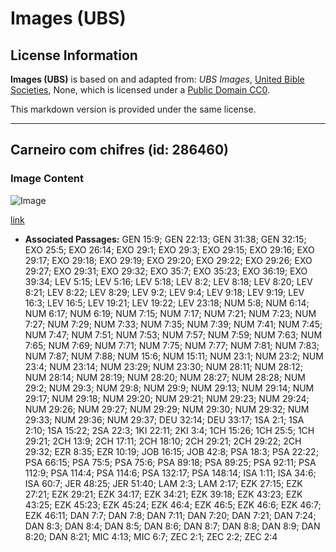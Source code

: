 # Images (UBS)

## License Information

**Images (UBS)** is based on and adapted from: _UBS Images_, [United Bible Societies](https://unitedbiblesocieties.org/), None, which is licensed under a [Public Domain CC0](https://creativecommons.org/public-domain/cc0/).

This markdown version is provided under the same license.



--------------------------------

## Carneiro com chifres (id: 286460)

### Image Content

![Image](https://cdn.aquifer.bible/aquifer-content/resources/Media/WEB-0748_horned_ram.jpg)

[link](https://cdn.aquifer.bible/aquifer-content/resources/Media/WEB-0748_horned_ram.jpg)

* **Associated Passages:** GEN 15:9; GEN 22:13; GEN 31:38; GEN 32:15; EXO 25:5; EXO 26:14; EXO 29:1; EXO 29:3; EXO 29:15; EXO 29:16; EXO 29:17; EXO 29:18; EXO 29:19; EXO 29:20; EXO 29:22; EXO 29:26; EXO 29:27; EXO 29:31; EXO 29:32; EXO 35:7; EXO 35:23; EXO 36:19; EXO 39:34; LEV 5:15; LEV 5:16; LEV 5:18; LEV 8:2; LEV 8:18; LEV 8:20; LEV 8:21; LEV 8:22; LEV 8:29; LEV 9:2; LEV 9:4; LEV 9:18; LEV 9:19; LEV 16:3; LEV 16:5; LEV 19:21; LEV 19:22; LEV 23:18; NUM 5:8; NUM 6:14; NUM 6:17; NUM 6:19; NUM 7:15; NUM 7:17; NUM 7:21; NUM 7:23; NUM 7:27; NUM 7:29; NUM 7:33; NUM 7:35; NUM 7:39; NUM 7:41; NUM 7:45; NUM 7:47; NUM 7:51; NUM 7:53; NUM 7:57; NUM 7:59; NUM 7:63; NUM 7:65; NUM 7:69; NUM 7:71; NUM 7:75; NUM 7:77; NUM 7:81; NUM 7:83; NUM 7:87; NUM 7:88; NUM 15:6; NUM 15:11; NUM 23:1; NUM 23:2; NUM 23:4; NUM 23:14; NUM 23:29; NUM 23:30; NUM 28:11; NUM 28:12; NUM 28:14; NUM 28:19; NUM 28:20; NUM 28:27; NUM 28:28; NUM 29:2; NUM 29:3; NUM 29:8; NUM 29:9; NUM 29:13; NUM 29:14; NUM 29:17; NUM 29:18; NUM 29:20; NUM 29:21; NUM 29:23; NUM 29:24; NUM 29:26; NUM 29:27; NUM 29:29; NUM 29:30; NUM 29:32; NUM 29:33; NUM 29:36; NUM 29:37; DEU 32:14; DEU 33:17; 1SA 2:1; 1SA 2:10; 1SA 15:22; 2SA 22:3; 1KI 22:11; 2KI 3:4; 1CH 15:26; 1CH 25:5; 1CH 29:21; 2CH 13:9; 2CH 17:11; 2CH 18:10; 2CH 29:21; 2CH 29:22; 2CH 29:32; EZR 8:35; EZR 10:19; JOB 16:15; JOB 42:8; PSA 18:3; PSA 22:22; PSA 66:15; PSA 75:5; PSA 75:6; PSA 89:18; PSA 89:25; PSA 92:11; PSA 112:9; PSA 114:4; PSA 114:6; PSA 132:17; PSA 148:14; ISA 1:11; ISA 34:6; ISA 60:7; JER 48:25; JER 51:40; LAM 2:3; LAM 2:17; EZK 27:15; EZK 27:21; EZK 29:21; EZK 34:17; EZK 34:21; EZK 39:18; EZK 43:23; EZK 43:25; EZK 45:23; EZK 45:24; EZK 46:4; EZK 46:5; EZK 46:6; EZK 46:7; EZK 46:11; DAN 7:7; DAN 7:8; DAN 7:11; DAN 7:20; DAN 7:21; DAN 7:24; DAN 8:3; DAN 8:4; DAN 8:5; DAN 8:6; DAN 8:7; DAN 8:8; DAN 8:9; DAN 8:20; DAN 8:21; MIC 4:13; MIC 6:7; ZEC 2:1; ZEC 2:2; ZEC 2:4

